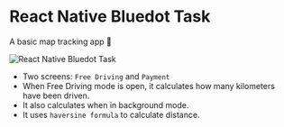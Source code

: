 # React Native Bluedot Task

A basic map tracking app 🚀

![React Native Bluedot Task](./assets/img/preview.gif)

- Two screens: `Free Driving` and `Payment`
- When Free Driving mode is open, it calculates how many kilometers have been driven.
- It also calculates when in background mode.
- It uses `haversine formula` to calculate distance.
